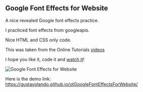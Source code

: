 ## Google Font Effects for Website

A nice revealed Google font effects practice.

I practiced font effects from googleapis.

Nice HTML and CSS only code.

This was taken from the Online Tutorials [videos](https://www.youtube.com/watch?v=EdG3expPrpk)

I hope you like it, code it and [watch it](https://gustavolando.github.io/otGoogleFontEffectsForWebsite/)!

![Google Font Effects for Website](https://gustavolando.github.io/otGoogleFontEffectsForWebsite/Google%20Font%20Effects%20for%20Website.png)

Here is the demo link:  https://gustavolando.github.io/otGoogleFontEffectsForWebsite/
